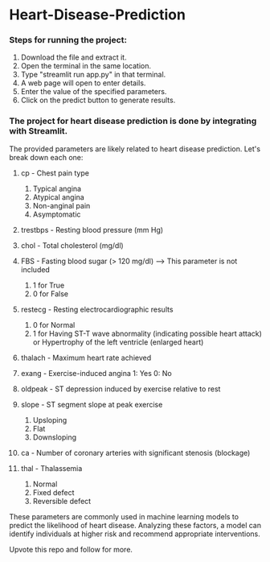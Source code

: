 # Heart-Disease-Prediction
### Steps for running the project:
1. Download the file and extract it.
2. Open the terminal in the same location.
3. Type "streamlit run app.py" in that terminal.
4. A web page will open to enter details.
5. Enter the value of the specified parameters.
6. Click on the predict button to generate results.   

### The project for heart disease prediction is done by integrating with Streamlit.

The provided parameters are likely related to heart disease prediction. Let's break down each one:

1. cp - Chest pain type
    1. Typical angina
    2. Atypical angina
    3. Non-anginal pain
    4. Asymptomatic

2. trestbps - Resting blood pressure (mm Hg)

3. chol - Total cholesterol (mg/dl)

4. FBS - Fasting blood sugar (> 120 mg/dl) --> This parameter is not included 
   1. 1 for True
   2. 0 for False

5. restecg - Resting electrocardiographic results 
   1. 0 for Normal
   2. 1 for Having ST-T wave abnormality (indicating possible heart attack) or Hypertrophy of the left ventricle (enlarged heart)

6. thalach - Maximum heart rate achieved

7. exang - Exercise-induced angina
 1: Yes
 0: No

8. oldpeak - ST depression induced by exercise relative to rest

9. slope - ST segment slope at peak exercise
   1. Upsloping
   2. Flat
   3. Downsloping

10. ca - Number of coronary arteries with significant stenosis (blockage)

11. thal - Thalassemia
    1. Normal
    2. Fixed defect
    3. Reversible defect


These parameters are commonly used in machine learning models to predict the likelihood of heart disease. Analyzing these factors, a model can identify individuals at higher risk and recommend appropriate interventions.

Upvote this repo and follow for more.

